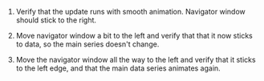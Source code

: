 1. Verify that the update runs with smooth animation. Navigator window should stick
to the right.

2. Move navigator window a bit to the left and verify that that it now sticks to
data, so the main series doesn't change.

3. Move the navigator window all the way to the left and verify that it sticks
to the left edge, and that the main data series animates again.